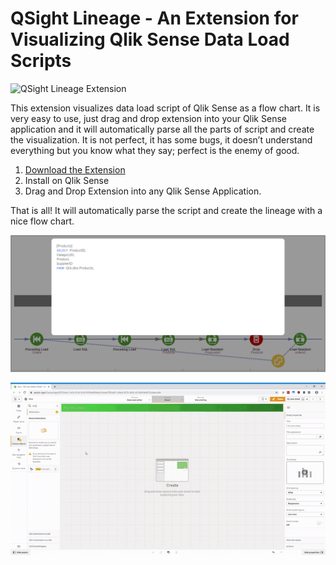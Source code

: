 # QSight Lineage - An Extension for Visualizing Qlik Sense Data Load Scripts

![QSight Lineage Extension](https://raw.githubusercontent.com/mydgd/QSight-Lineage/master/qsight-script-lineage-flow.png)

This extension visualizes data load script of Qlik Sense as a flow chart. 
It is very easy to use, just drag and drop extension into your Qlik Sense application and it will automatically parse all the parts of script and create the visualization. It is not perfect, it has some bugs, it doesn’t understand everything but you know what they say; perfect is the enemy of good. 

1. [Download the Extension](https://github.com/mydgd/QSight-Lineage/raw/master/qsight-lineage.zip)
2. Install on Qlik Sense
3. Drag and Drop Extension into any Qlik Sense Application.

That is all! It will automatically parse the script and create the lineage with a nice	 flow chart.

![Dialog](https://raw.githubusercontent.com/mydgd/QSight-Lineage/master/qsight-lineage-dialog.png)

![Script 2 Flow](https://raw.githubusercontent.com/mydgd/QSight-Lineage/master/qsight-lineage.gif)
